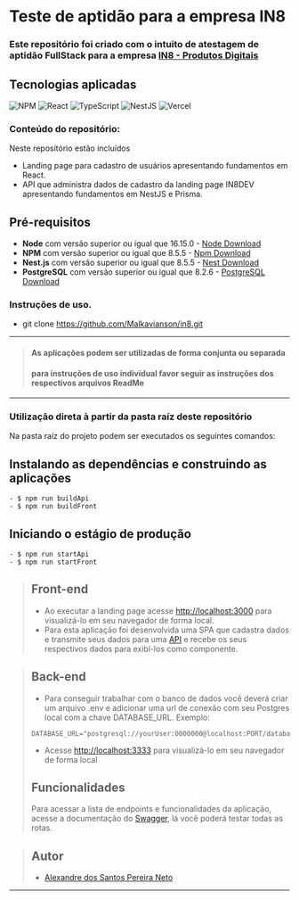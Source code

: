 # Teste de aptidão para a empresa IN8

### Este repositório foi criado com o intuito de atestagem de aptidão FullStack para a empresa [IN8 - Produtos Digitais](https://in8.com.br)

## Tecnologias aplicadas

![NPM](https://img.shields.io/badge/NPM-%23000000.svg?style=for-the-badge&logo=npm&logoColor=white)
![React](https://img.shields.io/badge/react-%2320232a.svg?style=for-the-badge&logo=react&logoColor=%2361DAFB)
![TypeScript](https://img.shields.io/badge/typescript-%23007ACC.svg?style=for-the-badge&logo=typescript&logoColor=white)
![NestJS](https://img.shields.io/badge/nestjs-%23E0234E.svg?style=for-the-badge&logo=nestjs&logoColor=white)
![Vercel](https://img.shields.io/badge/vercel-%23000000.svg?style=for-the-badge&logo=vercel&logoColor=white)

### Conteúdo do repositório:

Neste repositório estão incluídos

- Landing page para cadastro de usuários apresentando fundamentos em React.
- API que administra dados de cadastro da landing page IN8DEV apresentando fundamentos em NestJS e Prisma.

## Pré-requisitos

- **Node** com versão superior ou igual que 16.15.0 - [Node Download](https://nodejs.org/pt-br/download/)
- **NPM** com versão superior ou igual que 8.5.5 - [Npm Download](https://www.npmjs.com/package/download)
- **Nest.js** com versão superior ou igual que 8.5.5 - [Nest Download](https://docs.nestjs.com/)
- **PostgreSQL** com versão superior ou igual que 8.2.6 - [PostgreSQL Download](https://www.postgresql.org/download/)

### Instruções de uso.

- git clone https://github.com/Malkavianson/in8.git

---

> #### As aplicações podem ser utilizadas de forma conjunta ou separada
>
> #### para instruções de uso individual favor seguir as instruções dos respectivos arquivos ReadMe

---

### Utilização direta à partir da pasta raíz deste repositório

Na pasta raíz do projeto podem ser executados os seguintes comandos:

## Instalando as dependências e construindo as aplicações

```
- $ npm run buildApi
- $ npm run buildFront
```

## Iniciando o estágio de produção

```
- $ npm run startApi
- $ npm run startFront
```

> ## Front-end
>
> - Ao executar a landing page acesse [http://localhost:3000](http://localhost:3000) para visualizá-lo em seu navegador de forma local.
> - Para esta aplicação foi desenvolvida uma SPA que cadastra dados e transmite seus dados para uma [API](https://in8.onrender.com/) e recebe os seus respectivos dados para exibí-los como componente.

> ## Back-end
>
> - Para conseguir trabalhar com o banco de dados você deverá criar um arquivo .env e adicionar uma url de conexão com seu Postgres local com a chave DATABASE_URL.
>   Exemplo:
>
> ```
> DATABASE_URL="postgresql://yourUser:0000000@localhost:PORT/database"
> ```
>
> - Acesse [http://localhost:3333](http://localhost:3333) para visualizá-lo em seu navegador de forma local
>
> ## Funcionalidades
>
> Para acessar a lista de endpoints e funcionalidades da aplicação, acesse a documentação do [Swagger](https://in8.onrender.com/docs#/), lá você poderá testar todas as rotas.

> ## Autor
>
> - [Alexandre dos Santos Pereira Neto](https://github.com/Malkavianson)

---
